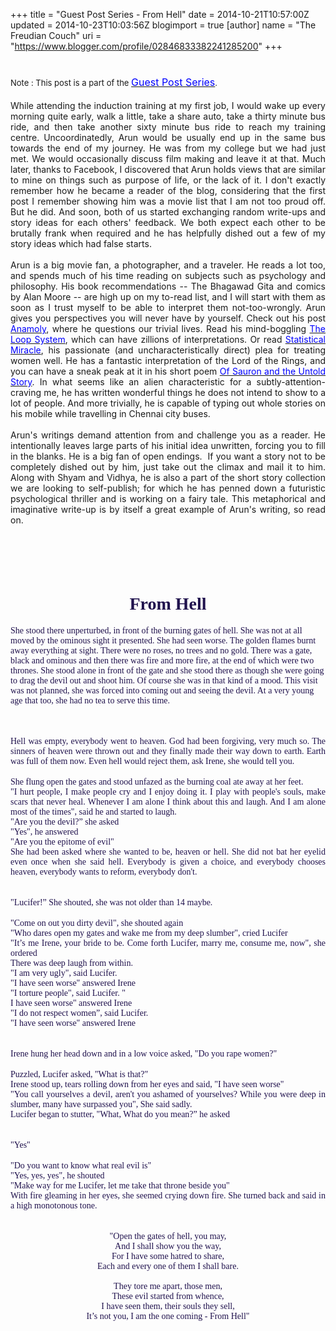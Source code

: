 +++
title = "Guest Post Series - From Hell"
date = 2014-10-21T10:57:00Z
updated = 2014-10-23T10:03:56Z
blogimport = true 
[author]
	name = "The Freudian Couch"
	uri = "https://www.blogger.com/profile/02846833382241285200"
+++

<div dir="ltr" style="text-align: left;" trbidi="on">
<h1>
<span style="font-size: small; font-weight: normal;">Note : This post is a part of the&nbsp;</span><a href="http://adarsh89.blogspot.com/2014/09/guest-posts-series.html" style="font-size: medium; font-weight: normal;" target="_blank"><span style="color: blue;">Guest Post Series</span></a><span style="font-size: small; font-weight: normal;">.</span></h1>
<div style="text-align: justify;">
While attending the induction training at my first job, I would wake up every morning quite early, walk a little, take a share auto, take a thirty minute bus ride, and then take another sixty minute bus ride to reach my training centre. Uncoordinatedly, Arun would be usually end up in the same bus towards the end of my journey. He was from my college but we had just met. We would occasionally discuss film making and leave it at that. Much later, thanks to Facebook, I discovered that Arun holds views that are similar to mine on things such as purpose of life, or the lack of it. I don't exactly remember how he became a reader of the blog, considering that the first post I remember showing him was a movie list that I am not too proud off. But he did. And soon, both of us started exchanging random write-ups and story ideas for each others' feedback. We both expect each other to be brutally frank when required and he has helpfully dished out a few of my story ideas which had false starts.</div>
<div style="text-align: justify;">
<br /></div>
<div style="text-align: justify;">
Arun is a big movie fan, a photographer, and a traveler. He reads a lot too, and spends much of his time reading on subjects such as psychology and philosophy. His book recommendations -- The Bhagawad Gita and comics by Alan Moore -- are high up on my to-read list, and I will start with them as soon as I trust myself to be able to interpret them not-too-wrongly. Arun gives you perspectives you will never have by yourself. Check out his post <a href="http://switchwit.wordpress.com/2012/10/04/the-anomaly/" target="_blank"><span style="color: blue;">Anamoly</span></a>, where he questions our trivial lives. Read his mind-boggling <a href="http://switchwit.wordpress.com/2012/11/15/the-loop-system/" target="_blank"><span style="color: blue;">The Loop System</span></a>, which can have zillions of interpretations. Or read <a href="http://switchwit.wordpress.com/2012/12/25/the-statistical-miracle/" target="_blank"><span style="color: blue;">Statistical Miracle</span></a>, his passionate (and uncharacteristically direct) plea for treating women well. He has a fantastic interpretation of the Lord of the Rings, and you can have a sneak peak at it in his short poem <a href="http://switchwit.wordpress.com/2014/04/11/of-sauron-and-the-untold-story/" target="_blank"><span style="color: blue;">Of Sauron and the Untold Story</span></a>. In what seems like an alien characteristic for a subtly-attention-craving me, he has written wonderful things he does not intend to show to a lot of people. And more trivially, he is capable of typing out whole stories on his mobile while travelling in Chennai city buses.</div>
<div style="text-align: justify;">
<br /></div>
<div style="text-align: justify;">
Arun's writings demand attention from and challenge you as a reader. He intentionally leaves large parts of his initial idea unwritten, forcing you to fill in the blanks. He is a big fan of open endings. &nbsp;If you want a story not to be completely dished out by him, just take out the climax and mail it to him. Along with Shyam and Vidhya, he is also a part of the short story collection we are looking to self-publish; for which he has penned down a futuristic psychological thriller and is working on a fairy tale. This metaphorical and imaginative write-up is by itself a great example of Arun's writing, so read on.</div>
<h1 style="text-align: center;">
<span style="color: #20124d; font-family: Georgia, Times New Roman, serif;"><br /></span></h1>
<h1 style="text-align: center;">
<span style="color: #20124d; font-family: Georgia, Times New Roman, serif;">From Hell</span></h1>
<span style="color: #20124d;"><span style="font-family: Georgia, Times New Roman, serif;">She stood there unperturbed, in front of the burning gates of hell. She was not at all moved by the ominous sight it presented. She had seen worse. The golden flames burnt away everything at sight. There were no roses, no trees and no gold. There was a gate, black and ominous and then there was fire and more fire, at the end of which were two thrones. She stood alone in front of the gate and she stood there as though she were going to drag the devil out and shoot him. Of course she was in that kind of a mood. This visit was not planned, she was forced into coming out and seeing the devil. At a very young age that too, she had no tea to serve this time.</span></span><br />
<span style="font-family: Georgia, Times New Roman, serif;"><span style="color: #20124d;"><br /></span>
<span style="color: #20124d;"><br /></span></span><br />
<div style="text-align: justify;">
<span style="font-family: Georgia, Times New Roman, serif;"><span style="color: #20124d;">Hell was empty, everybody went to heaven. God had been forgiving, very much so. The sinners of heaven were thrown out and they finally made their way down to earth. Earth was full of them now. Even hell would reject them, ask Irene, she would tell you.</span></span></div>
<br />
<div style="text-align: justify;">
<span style="color: #20124d; font-family: Georgia, Times New Roman, serif;">She flung open the gates and stood unfazed as the burning coal ate away at her feet.</span></div>
<div style="text-align: justify;">
<span style="color: #20124d; font-family: Georgia, Times New Roman, serif;">"I hurt people, I make people cry and I enjoy doing it. I play with people's souls, make scars that never heal. Whenever I am alone I think about this and laugh. And I am alone most of the times", said he and started to laugh.</span></div>
<div style="text-align: justify;">
<span style="color: #20124d; font-family: Georgia, Times New Roman, serif;">"Are you the devil?” she asked</span></div>
<div style="text-align: justify;">
<span style="color: #20124d; font-family: Georgia, Times New Roman, serif;">"Yes", he answered</span></div>
<div style="text-align: justify;">
<span style="color: #20124d; font-family: Georgia, Times New Roman, serif;">"Are you the epitome of evil"</span></div>
<div style="text-align: justify;">
<span style="color: #20124d; font-family: Georgia, Times New Roman, serif;">She had been asked where she wanted to be, heaven or hell. She did not bat her eyelid even once when she said hell. Everybody is given a choice, and everybody chooses heaven, everybody wants to reform, everybody don't.</span></div>
<br />
<div style="text-align: justify;">
<span style="color: #20124d; font-family: Georgia, 'Times New Roman', serif;"><br /></span></div>
<span style="font-family: Georgia, Times New Roman, serif;"><div style="text-align: justify;">
<span style="color: #20124d;">"Lucifer!” She shouted, she was not older than 14 maybe.</span></div>
</span><br />
<div style="text-align: justify;">
<span style="color: #20124d; font-family: Georgia, Times New Roman, serif;">"Come on out you dirty devil", she shouted again</span></div>
<div style="text-align: justify;">
<span style="color: #20124d; font-family: Georgia, Times New Roman, serif;">"Who dares open my gates and wake me from my deep slumber", cried Lucifer</span></div>
<div style="text-align: justify;">
<span style="color: #20124d; font-family: Georgia, Times New Roman, serif;">"It’s me Irene, your bride to be. Come forth Lucifer, marry me, consume me, now", she ordered</span></div>
<div style="text-align: justify;">
<span style="color: #20124d; font-family: Georgia, Times New Roman, serif;">There was deep laugh from within.</span></div>
<div style="text-align: justify;">
<span style="color: #20124d; font-family: Georgia, Times New Roman, serif;">"I am very ugly", said Lucifer.</span></div>
<div style="text-align: justify;">
<span style="color: #20124d; font-family: Georgia, Times New Roman, serif;">"I have seen worse" answered Irene</span></div>
<div style="text-align: justify;">
<span style="color: #20124d; font-family: Georgia, Times New Roman, serif;">"I torture people", said Lucifer. "</span></div>
<div style="text-align: justify;">
<span style="color: #20124d; font-family: Georgia, Times New Roman, serif;">I have seen worse" answered Irene</span></div>
<div style="text-align: justify;">
<span style="color: #20124d; font-family: Georgia, Times New Roman, serif;">"I do not respect women”, said Lucifer.</span></div>
<div style="text-align: justify;">
<span style="color: #20124d; font-family: Georgia, Times New Roman, serif;">"I have seen worse" answered Irene</span></div>
<br />
<div style="text-align: justify;">
<span style="color: #20124d; font-family: Georgia, 'Times New Roman', serif;"><br /></span></div>
<span style="font-family: Georgia, Times New Roman, serif;"><div style="text-align: justify;">
<span style="color: #20124d;">Irene hung her head down and in a low voice asked, "Do you rape women?"</span></div>
</span><br />
<div style="text-align: justify;">
<span style="color: #20124d; font-family: Georgia, Times New Roman, serif;">Puzzled, Lucifer asked, "What is that?"</span></div>
<div style="text-align: justify;">
<span style="color: #20124d; font-family: Georgia, Times New Roman, serif;">Irene stood up, tears rolling down from her eyes and said, "I have seen worse"</span></div>
<div style="text-align: justify;">
<span style="color: #20124d; font-family: Georgia, Times New Roman, serif;">"You call yourselves a devil, aren't you ashamed of yourselves? While you were deep in slumber, many have surpassed you", She said sadly.</span></div>
<div style="text-align: justify;">
<span style="color: #20124d; font-family: Georgia, Times New Roman, serif;">Lucifer began to stutter, "What, What do you mean?” he asked</span></div>
<br />
<div style="text-align: justify;">
<span style="color: #20124d; font-family: Georgia, 'Times New Roman', serif;"><br /></span></div>
<span style="font-family: Georgia, Times New Roman, serif;"><div style="text-align: justify;">
<span style="color: #20124d;">"Yes"</span></div>
</span><br />
<div style="text-align: justify;">
<span style="color: #20124d; font-family: Georgia, Times New Roman, serif;">"Do you want to know what real evil is"</span></div>
<div style="text-align: justify;">
<span style="color: #20124d; font-family: Georgia, Times New Roman, serif;">"Yes, yes, yes", he shouted</span></div>
<div style="text-align: justify;">
<span style="color: #20124d; font-family: Georgia, Times New Roman, serif;">"Make way for me Lucifer, let me take that throne beside you"</span></div>
<div style="text-align: justify;">
<span style="color: #20124d; font-family: Georgia, Times New Roman, serif;">With fire gleaming in her eyes, she seemed crying down fire. She turned back and said in a high monotonous tone.</span></div>
<span style="font-family: Georgia, Times New Roman, serif;"><span style="color: #20124d;"><br /></span>
</span><br />
<div style="text-align: center;">
<span style="color: #20124d; font-family: Georgia, Times New Roman, serif;">"Open the gates of hell, you may,</span></div>
<div style="text-align: center;">
<span style="color: #20124d; font-family: Georgia, Times New Roman, serif;">And I shall show you the way,</span></div>
<div style="text-align: center;">
<span style="color: #20124d; font-family: Georgia, Times New Roman, serif;">For I have some hatred to share,</span></div>
<div style="text-align: center;">
<span style="color: #20124d; font-family: Georgia, Times New Roman, serif;">Each and every one of them I shall bare.</span></div>
<div style="text-align: center;">
<span style="color: #20124d; font-family: Georgia, Times New Roman, serif;"><br /></span></div>
<div style="text-align: center;">
<span style="color: #20124d; font-family: Georgia, Times New Roman, serif;">They tore me apart, those men,</span></div>
<div style="text-align: center;">
<span style="color: #20124d; font-family: Georgia, Times New Roman, serif;">These evil started from whence,</span></div>
<div style="text-align: center;">
<span style="color: #20124d; font-family: Georgia, Times New Roman, serif;">I have seen them, their souls they sell,</span></div>
<div style="text-align: center;">
<span style="color: #20124d; font-family: Georgia, Times New Roman, serif;">It’s not you, I am the one coming - From Hell"</span></div>
</div>

